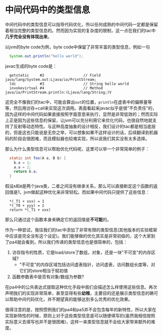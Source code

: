 # 中间代码中的类型信息

中间代码中的类型信息可以指导代码优化，所以任何成熟的中间代码一定都是保留着相当完整的类型信息的。然而因为实现的复杂度的限制，这一点在我们的tac中**几乎完全没有体现出来**。

以jvm的byte code为例，byte code中保留了非常丰富的类型信息，例如一句

```java
  System.out.println("hello world");
```

javac生成的byte code是：

```
  getstatic     #2                  // Field java/lang/System.out:Ljava/io/PrintStream;
  ldc           #3                  // String hello world
  invokevirtual #4                  // Method java/io/PrintStream.println:(Ljava/lang/String;)V
```

这完全不像我们的tac中，可能会算出`out`的位置，`println`在虚表中的偏移量等等，然后用访存+call来实现这次调用。表面看起来javac似乎是很"不负责任"的，因为这样的中间代码如果直接按照字面意思来执行，显然是非常低效的；然而实际上正是因为这些信息的保留，让jvm可以充分利用它来优化代码，也很自然地就支持了反射等动态特性。与这种高度抽象的设计相反，我们设计的tac都是相当底层的，但是这也只能说是无奈之举，可以想象如果不这样设计的话，后续翻译到机器码的阶段会很困难，而且模拟器也较难实现，所以说我们其实没有太多选择。

那么为什么类型信息可以帮助优化代码呢，这里可以举一个非常简单的例子：

```java
  static int foo(A a, B b) {
    b.a = 1;
    a.a = 2;
    return b.a;
  }
```

假设`A`和`B`是两个java类，二者之间没有继承关系，那么可以直接断定这个函数的返回值是1，jvm做起这种优化来非常轻松。而如果中间代码只提供了这些信息：

```
  *(_T1 + xxx) = 1
  *(_T0 + yyy) = 2
  return *(_T1 + xxx)
```

那么只通过这个函数本身来确定它的返回值是**不可能**的。

作为一种尝试，我往我们的tac中添加了非常有限的类型信息(其他版本的实验框架中应该是完全没有这个设定)。我们能够做的优化其实是非常初级的，这个大家到了pa4就会看到，所以我们传递的类型信息也是很简单的，包括：

1. 访存指令的性质，它是load/store了数组，对象，还是一块"不可变"的内存区域?
   - "不可变"的内存区域包括访问虚表指针，访问虚表，访问数组长度等，对它们的store相当于赋初值
2. 函数参数表中是否有对象/数组为参数?

在pa4中的公共表达式提取这种优化手段中我们会描述怎么样使用这些信息。再次声明我们的实现非常简单，甚至显得有些**幼稚**，主要目的还是展示类型信息的确可以帮助中间代码优化，并不期望真的能够达到多么优秀的优化效果。

值得注意的是，按照惯例我们的pa4和pa5并不会包含每年的新特性，所以大家在实现新特性的时候，原则上对于这些类型信息是可以随便填写的(虽然我相信按照实际意义去填写也并不是很困难)，这样一来类型信息就不会给大家带来额外的难度。